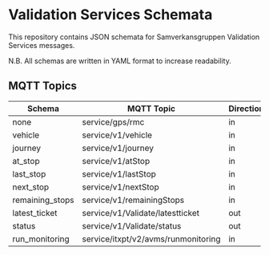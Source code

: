# Validation Services  Schemata

This repository contains JSON schemata for Samverkansgruppen Validation Services messages.

N.B. All schemas are written in YAML format to increase readability.


## MQTT Topics

| Schema          | MQTT Topic                           | Direction |
| --------------- | ------------------------------------ | --------- |
| none            | service/gps/rmc                      | in        |
| vehicle         | service/v1/vehicle                   | in        |
| journey         | service/v1/journey                   | in        |
| at_stop         | service/v1/atStop                    | in        |
| last_stop       | service/v1/lastStop                  | in        |
| next_stop       | service/v1/nextStop                  | in        |
| remaining_stops | service/v1/remainingStops            | in        |
| latest_ticket   | service/v1/Validate/latestticket     | out       |
| status          | service/v1/Validate/status           | out       |
| run_monitoring  | service/itxpt/v2/avms/runmonitoring  | in        |
